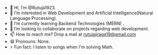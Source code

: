 - 👋 Hi, I’m @Rutuja1923.
- 👀 I’m interested in Web Development and Artificial Intelligence(Natural Language Processing).
- 🌱 I’m currently learning Backend Technologies (MERN) .
- 💞️ I’m looking to collaborate on projects regarding web development.
- 📫 How to reach me? Drop a mail at rutujajirage19@gmail.com
- 😄 Pronouns: None.
- ⚡ Fun fact: I listen to songs when I'm solving Math.

<!---
Rutuja1923/Rutuja1923 is a ✨ special ✨ repository because its `README.md` (this file) appears on your GitHub profile.
You can click the Preview link to take a look at your changes.
--->
